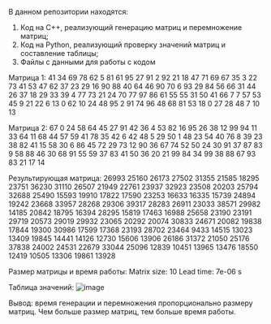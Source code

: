 В данном репозитории находятся:
1. Код на C++, реализующий генерацию матриц и перемножение матриц;
2. Код на Python, реализующий проверку значений матриц и составление таблицы;
3. Файлы с данными для работы с кодом

Матрица 1:
41 34 69 78 62 5 81 61 95 27 
91 2 92 21 18 47 71 69 67 35 
3 22 73 41 53 47 62 37 23 29 
16 90 88 40 64 46 90 70 6 93 
29 84 56 66 31 44 26 37 18 29 
33 39 4 77 73 21 24 70 77 97 
86 61 55 55 31 50 41 66 7 7 
57 53 45 9 21 22 6 13 0 62 
10 24 48 95 2 91 74 96 48 68 
81 53 18 0 27 28 48 7 10 13

Матрица 2:
67 0 24 58 64 45 27 91 42 36 
4 53 82 16 95 26 38 12 99 94 
11 33 64 11 68 44 57 59 41 78 
35 42 6 42 48 5 29 50 1 48 
23 54 40 76 8 39 23 38 82 41 
15 58 30 6 86 45 72 29 73 12 
90 36 67 74 52 50 24 30 91 37 
87 83 9 58 88 46 30 68 91 55 
59 37 83 41 50 36 20 21 99 84 
34 99 38 88 67 93 83 21 17 14

Результирующая матрица:
26993 25160 26173 27502 31355 21585 18295 23751 36230 31110 
26507 21949 22761 23937 32923 23508 20203 25794 32688 25490 
15593 19910 17822 17590 23253 16633 16335 15739 24894 19242 
23668 33957 28268 29306 39317 28283 26911 23033 38571 29982 
14185 20842 18795 16394 28295 15819 17463 16988 25658 23190 
23191 29719 20573 29019 29932 23065 20292 20074 30833 24671 
20082 19838 17844 19300 30986 17599 17368 23193 28702 23464 
9433 14515 13023 13409 19845 14441 14126 12730 15606 13906 
26186 31372 21050 25176 37838 24002 24531 22679 33044 25096 
12839 10451 13965 13476 18550 12419 10505 13306 19861 13928 

Размер матрицы и время работы:
Matrix size: 10
Lead time: 7e-06 s

Таблица значений:
![image](https://github.com/Chuck-man/Parprog_lab1/assets/114077189/58ccc2cc-ff9e-4413-8e98-daec0ac74a01)


Вывод: время генерации и перемножения пропорционально размеру матриц. Чем больше размер матриц, тем больше время работы.
